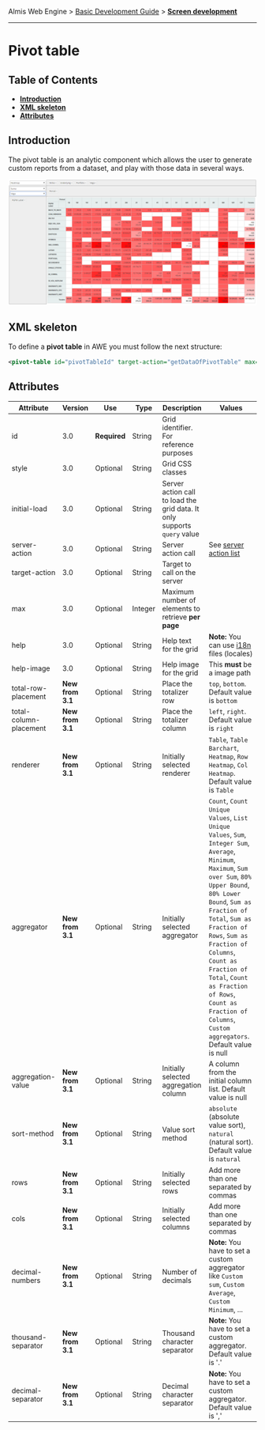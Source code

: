 Almis Web Engine > [Basic Development Guide](basic-developer-guide.md) > **[Screen development](basic-screen-development.md)**

---

# **Pivot table**

## Table of Contents

* **[Introduction](#introduction)**
* **[XML skeleton](#xml-skeleton)**
* **[Attributes](#attributes)**

## Introduction

The pivot table is an analytic component which allows the user to generate custom reports from a dataset, and play with those data in several ways.

![PivotTable](images/PivotTable.PNG)

## XML skeleton

To define a **pivot table** in AWE you must follow the next structure:

```xml
<pivot-table id="pivotTableId" target-action="getDataOfPivotTable" max="0" style="expand"/>
```

## Attributes

| Attribute   | Version | Use          | Type      |  Description                |   Values                                           |
| ----------- | ------------ | ------------ |-----------|-----------------------------|----------------------------------------------------|
| id          | 3.0 | **Required** | String    | Grid identifier. For reference purposes |                                   |
| style       | 3.0 | Optional     | String    | Grid CSS classes            |                                                    |
| initial-load | 3.0 | Optional    | String    | Server action call to load the grid data. It only supports `query` value     |
| server-action | 3.0 | Optional   | String    | Server action call          | See [server action list](actions.md#server-actions)   |
| target-action | 3.0 | Optional   | String    | Target to call on the server|                                                    |
| max         | 3.0 | Optional     | Integer   | Maximum number of elements to retrieve **per page** |                            |
| help        | 3.0 | Optional     | String    | Help text for the grid | **Note:** You can use [i18n](i18n-internationalization.md) files (locales) |
| help-image  | 3.0 | Optional     | String    | Help image for the grid | This **must** be a image path |
| total-row-placement | **New from 3.1** | Optional | String | Place the totalizer row | `top`, `bottom`. Default value is `bottom` |
| total-column-placement | **New from 3.1** | Optional | String | Place the totalizer column | `left`, `right`. Default value is `right` |
| renderer | **New from 3.1** | Optional | String | Initially selected renderer | `Table`, `Table Barchart`, `Heatmap`, `Row Heatmap`, `Col Heatmap`. Default value is `Table` |
| aggregator | **New from 3.1** | Optional | String | Initially selected aggregator | `Count`, `Count Unique Values`, `List Unique Values`, `Sum`, `Integer Sum`, `Average`, `Minimum`, `Maximum`, `Sum over Sum`, `80% Upper Bound`, `80% Lower Bound`, `Sum as Fraction of Total`, `Sum as Fraction of Rows`, `Sum as Fraction of Columns`, `Count as Fraction of Total`, `Count as Fraction of Rows`, `Count as Fraction of Columns`, `Custom aggregators`. Default value is null |
| aggregation-value | **New from 3.1** | Optional | String | Initially selected aggregation column | A column from the initial column list. Default value is null |
| sort-method | **New from 3.1** | Optional | String | Value sort method | `absolute` (absolute value sort), `natural` (natural sort). Default value is `natural` |
| rows | **New from 3.1** | Optional | String | Initially selected rows | Add more than one separated by commas |
| cols | **New from 3.1** | Optional | String | Initially selected columns | Add more than one separated by commas |
| decimal-numbers | **New from 3.1** | Optional | String | Number of decimals | **Note:** You have to set a custom aggregator like `Custom sum`, `Custom Average`, `Custom Minimum`, ...|
| thousand-separator | **New from 3.1** | Optional | String | Thousand character separator | **Note:** You have to set a custom aggregator. Default value is '.' |
| decimal-separator | **New from 3.1** | Optional | String | Decimal character separator | **Note:** You have to set a custom aggregator. Default value is ','  |